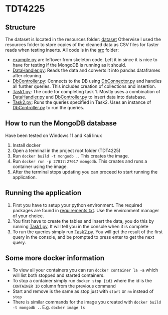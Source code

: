 # TDT4225

## Structure
The dataset is located in the resources folder: [dataset](resources/dataset/)
Otherwise I used the resources folder to store copies of the cleaned data as CSV files for faster reads when testing inserts.
All code is in the [src](src/) folder:
- [example.py](src/example.py) are leftover from skeleton code. Left it in since it is nice to have for testing if the MongoDB is running as it should.
- [DataHandler.py](src/DataHandler.py): Reads the data and converts it into pandas dataframes after cleaning.
- [DbController.py](src/DbController.py): Connects to the DB using [DbConnector.py](src/DbConnector.py) and handles all further queries. This includes creation of collections and insertion.
- [Task1.py](src/Task1.py): The code for completing task 1. Mostly uses a combination of [DataHandler.py](src/DataHandler.py) and [DbController.py](src/DbController.py) to insert data into database.
- [Task2.py](src/Task2.py): Runs the queries specified in Task2. Uses an instance of [DbController.py](src/DbController.py) to run the queries.

## How to run the MongoDB database
Have been tested on Windows 11 and Kali linux
1. Install docker
2. Open a terminal in the project root folder (TDT4225)
3. Run `docker build -t mongodb .`. This creates the image.
4. Run `docker run -p 27017:27017 mongodb`. This creates and runs a container using the image.
5. After the terminal stops updating you can proceed to start running the application.

## Running the application
1. First you have to setup your python environment. The required packages are found in [requirements.txt](requirements.txt). Use the environment manager of your choice.
2. You first have to create the tables and insert the data, you do this by running [Task1.py](src/Task1.py). It will tell you in the console when it is complete
3. To run the queries simply run [Task2.py](src/Task2.py). You will get the result of the first query in the console, and be prompted to press enter to get the next query.

## Some more docker information
- To view all your containers you can run `docker container la -a` which will list both stopped and started containers.
- To stop a container simply run `docker stop {id}` where the id is the `CONTAINER ID` column from the previous command
- Start and remove is the same as stop just with `start` or `rm` instead of `stop`
- There is similar commands for the image you created with `docker build -t mongodb .`. E.g. `docker image ls`